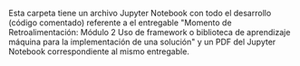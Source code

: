 Esta carpeta tiene un archivo Jupyter Notebook con todo el desarrollo (código comentado) referente a el entregable "Momento de Retroalimentación: Módulo 2 Uso de framework o biblioteca de aprendizaje máquina para la implementación de una solución" y un PDF del Jupyter Notebook correspondiente al mismo entregable.
